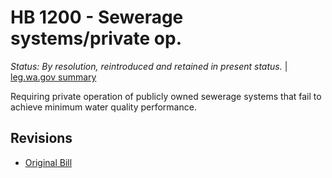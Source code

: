 # HB 1200 - Sewerage systems/private op.
*Status: By resolution, reintroduced and retained in present status.* | [leg.wa.gov summary](https://app.leg.wa.gov/billsummary?BillNumber=1200&Year=2021)

Requiring private operation of publicly owned sewerage systems that fail to achieve minimum water quality performance.

## Revisions
* [Original Bill](1/)